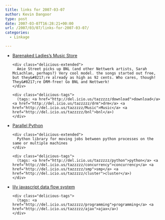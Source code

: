```yaml
---
title: links for 2007-03-07
author: Kevin Dangoor
type: post
date: 2007-03-07T16:28:21+00:00
url: /2007/03/07/links-for-2007-03-07/
categories:
  - Linkage

---
```

<ul class="delicious">
  <li>
    <div class="delicious-link">
      <a href="http://amiestreet.com/barenakedladies">Barenaked Ladies&#8217;s Music Store</a>
    </div>
    
    <div class="delicious-extended">
      Amie Street picks up BNL (and other Nettwerk artists, Sarah McLachlan, perhaps?) Very cool model. the songs started out free, but they&#8217;re already as high as 92 cents. Who cares, though! They&#8217;re DRM-free! Go BNL and Nettwerk!
    </div>
    
    <div class="delicious-tags">
      (tags: <a href="http://del.icio.us/tazzzzz/download">download</a> <a href="http://del.icio.us/tazzzzz/drm">drm</a> <a href="http://del.icio.us/tazzzzz/Music">Music</a> <a href="http://del.icio.us/tazzzzz/bnl">bnl</a>)
    </div>
  </li>
  
  <li>
    <div class="delicious-link">
      <a href="http://www.parallelpython.com/">Parallel Python</a>
    </div>
    
    <div class="delicious-extended">
      Python library for moving jobs between python processes on the same or multiple machines
    </div>
    
    <div class="delicious-tags">
      (tags: <a href="http://del.icio.us/tazzzzz/python">python</a> <a href="http://del.icio.us/tazzzzz/concurrency">concurrency</a> <a href="http://del.icio.us/tazzzzz/smp">smp</a> <a href="http://del.icio.us/tazzzzz/cluster">cluster</a>)
    </div>
  </li>
  
  <li>
    <div class="delicious-link">
      <a href="http://www.lilyapp.org/">lily javascript data flow system</a>
    </div>
    
    <div class="delicious-tags">
      (tags: <a href="http://del.icio.us/tazzzzz/programming">programming</a> <a href="http://del.icio.us/tazzzzz/ajax">ajax</a>)
    </div>
  </li>
</ul>
